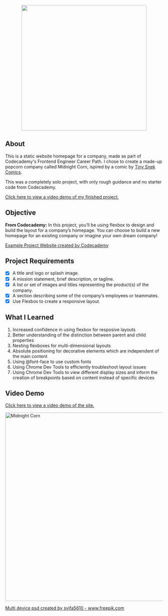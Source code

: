 <p align="center"> <img src="https://user-images.githubusercontent.com/104512014/177040636-849aec19-a6f0-4155-bcc7-daf73cef6e89.PNG" width="400px"/> </p>


## About
This is a static website homepage for a company, made as part of Codecademy's Frontend Engineer Career Path. I chose to create a made-up popcorn company called Midnight Corn, ispired by a comic by [Tiny Snek Comics](https://m.facebook.com/TinySnekComics/photos/a.1314272131976657/3268693873201130/).

This was a completely solo project, with only rough guidance and no starter code from Codecademy. 

[Click here to view a video demo of my finished project.](https://www.dropbox.com/s/2zk2qhy3jpmv5se/midnight-corn-screenrecord.mp4?dl=0)

## Objective
**From Codecademy:** In this project, you’ll be using flexbox to design and build the layout for a company’s homepage. You can choose to build a new homepage for an existing company or imagine your own dream company!

<a href="https://content.codecademy.com/PRO/independent-practice-projects/flexbox-business-site/example-site/index.html?_gl=1*rvedam*_ga*MTA4OTcwNzI5NS4xNjQ5MTcwOTkz*_ga_3LRZM6TM9L*MTY1Njc4MDY4MS4xMDguMS4xNjU2NzgxNzA5LjU5" target="_blank">Example Project Website created by Codecademy</a>

## Project Requirements
- [x] A title and logo or splash image.
- [x] A mission statement, brief description, or tagline.
- [x] A list or set of images and titles representing the product(s) of the company.
- [x] A section describing some of the company’s employees or teammates.
- [x] Use Flexbox to create a responsive layout.

## What I Learned
1. Increased confidence in using flexbox for resposive layouts
2. Better understanding of the distinction between parent and child properties 
3. Nesting flexboxes for multi-dimensional layouts
4. Absolute positioning for decorative elements which are independent of the main content
5. Using @font-face to use custom fonts
6. Using Chrome Dev Tools to efficiently troubleshoot layout issues
7. Using Chrome Dev Tools to view different display sizes and inform the creation of breakpoints based on content instead of specific devices

## Video Demo
[Click here to view a video demo of the site.](https://www.dropbox.com/s/2zk2qhy3jpmv5se/midnight-corn-screenrecord.mp4?dl=0)

<a href='https://www.dropbox.com/s/2zk2qhy3jpmv5se/midnight-corn-screenrecord.mp4?dl=0'><img width="600" alt="Midnight Corn" src="https://user-images.githubusercontent.com/104512014/177050174-25380ebb-9a73-4a5b-af7d-ddace1c9cecf.jpg"></a>

<a href='https://www.freepik.com/psd/multi-device'>Multi device psd created by syifa5610 - www.freepik.com</a>
